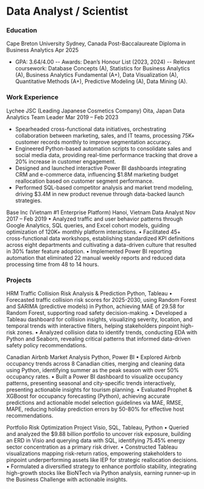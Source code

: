 # Data Analyst / Scientist

### Education
Cape Breton University	   Sydney, Canada
Post-Baccalaureate Diploma in Business Analytics	Apr 2025
- GPA: 3.64/4.00
--   Awards: Dean’s Honour List (2023, 2024)
-- Relevant coursework: Database Concepts (A), Statistics for Business Analytics (A), Business Analytics Fundamental (A+), Data Visualization (A), Quantitative Methods (A+), Predictive Modeling (A), Data Mining (A).   


### Work Experience
Lychee JSC (Leading Japanese Cosmetics Company)	Oita, Japan
Data Analytics Team Leader	Mar 2019 – Feb 2023
- Spearheaded cross-functional data initiatives, orchestrating collaboration between marketing, sales, and IT teams, processing 75K+ customer records monthly to improve segmentation accuracy.
- Engineered Python-based automation scripts to consolidate sales and social media data, providing real-time performance tracking that drove a 20% increase in customer engagement.
- Designed and launched interactive Power BI dashboards integrating CRM and e-commerce data, influencing $1.8M marketing budget reallocation based on customer segment performance.
- Performed SQL-based competitor analysis and market trend modeling, driving $3.4M in new product revenue through data-backed launch strategies.

Base Inc (Vietnam #1 Enterprise Platform)	Hanoi, Vietnam
Data Analyst	Nov 2017 – Feb 2019
•	Analyzed traffic and user behavior patterns through Google Analytics, SQL queries, and Excel cohort models, guiding optimization of 120K+ monthly platform interactions.
•	Facilitated 45+ cross-functional data workshops, establishing standardized KPI definitions across eight departments and cultivating a data-driven culture that resulted in 30% faster feature adoption.
•	Implemented Power BI reporting automation that eliminated 22 manual weekly reports and reduced data processing time from 48 to 14 hours.


### Projects
HRM Traffic Collision Risk Analysis & Prediction	Python, Tableau
•	Forecasted traffic collision risk scores for 2025-2030, using Random Forest and SARIMA (predictive models) in Python, achieving MAE of 29.58 for Random Forest, supporting road safety decision-making.
•	Developed a Tableau dashboard for collision insights, visualizing severity, location, and temporal trends with interactive filters, helping stakeholders pinpoint high-risk zones.
•	Analyzed collision data to identify trends, conducting EDA with Python and Seaborn, revealing critical patterns that informed data-driven safety policy recommendations.

Canadian Airbnb Market Analysis	Python, Power BI
•	Explored Airbnb occupancy trends across 8 Canadian cities, merging and cleaning data using Python, identifying summer as the peak season with over 50% occupancy rates.
•	Built a Power BI dashboard to visualize occupancy patterns, presenting seasonal and city-specific trends interactively, presenting actionable insights for tourism planning.
•	Evaluated Prophet & XGBoost for occupancy forecasting (Python), achieving accurate predictions and actionable model selection guidelines via MAE, RMSE, MAPE, reducing holiday prediction errors by 50-80% for effective host recommendations.

Portfolio Risk Optimization Project	Visio, SQL, Tableau, Python
•	Queried and analyzed the $9.88 billion portfolio to uncover risk exposure, building an ERD in Visio and querying data with SQL, identifying 75.45% energy sector concentration as a primary risk driver.
•	Constructed Tableau visualizations mapping risk-return ratios, empowering stakeholders to pinpoint underperforming assets like IEP for strategic reallocation decisions.
•	Formulated a diversified strategy to enhance portfolio stability, integrating high-growth stocks like BioNTech via Python analysis, earning runner-up in the Business Challenge with actionable insights.
